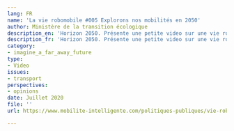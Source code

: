 ```yaml
---
lang: FR
name: 'La vie robomobile #005 Explorons nos mobilités en 2050'
author: Ministère de la transition écologique
description_en: 'Horizon 2050. Présente une petite video sur une vie robomobile imaginaire '
description_fr: 'Horizon 2050. Présente une petite video sur une vie robomobile imaginaire '
category:
- imagine_a_far_away_future
type:
- Video
issues:
- transport
perspectives:
- opinions
date: Juillet 2020
file: ''
url: https://www.mobilite-intelligente.com/politiques-publiques/vie-robomobile/la-lettre/N005

---
```

